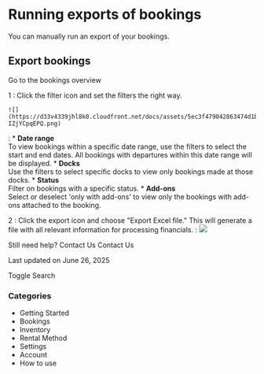 Running exports of bookings
===========================

You can manually run an export of your bookings.

Export bookings
---------------

Go to the bookings overview

1
:   Click the filter icon and set the filters the right way.

    ![](https://d33v4339jhl8k0.cloudfront.net/docs/assets/5ec3f479042863474d1b00dc/images/62c2bc4beabe9a7235b3a350/file-IZjYCpqEPQ.png)
:   * **Date range**  
       To view bookings within a specific date range, use the filters to select the start and end dates. All bookings with departures within this date range will be displayed.
    * **Docks**  
       Use the filters to select specific docks to view only bookings made at those docks.
    * **Status**  
       Filter on bookings with a specific status.
    * **Add-ons**  
       Select or deselect 'only with add-ons' to view only the bookings with add-ons attached to the booking.

2
:   Click the export icon and choose "Export Excel file." This will generate a file with all relevant information for processing financials.
:   ![](https://d33v4339jhl8k0.cloudfront.net/docs/assets/5ec3f479042863474d1b00dc/images/62c2bcc803382e4311cf0f68/file-RO5dxvEL1c.png)

Still need help?
Contact Us
Contact Us

Last updated on June 26, 2025






Toggle Search

### Categories

* Getting Started
* Bookings
* Inventory
* Rental Method
* Settings
* Account
* How to use